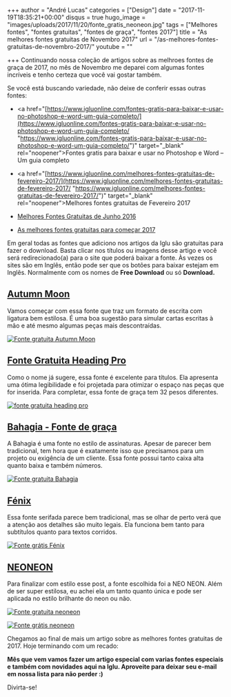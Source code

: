 +++
author = "André Lucas"
categories = ["Design"]
date = "2017-11-19T18:35:21+00:00"
disqus = true
hugo_image = "images/uploads/2017/11/20/fonte_gratis_neoneon.jpg"
tags = ["Melhores fontes", "fontes gratuitas", "fontes de graça", "fontes 2017"]
title = "As melhores fontes gratuitas de Novembro 2017"
url = "/as-melhores-fontes-gratuitas-de-novembro-2017/"
youtube = ""

+++
Continuando nossa coleção de artigos sobre as melhroes fontes de graça de 2017, no mês de Novembro me deparei com algumas fontes incríveis e tenho certeza que você vai gostar também.

Se você está buscando variedade, não deixe de conferir essas outras fontes:

* <a href="[https://www.igluonline.com/fontes-gratis-para-baixar-e-usar-no-photoshop-e-word-um-guia-completo/](https://www.igluonline.com/fontes-gratis-para-baixar-e-usar-no-photoshop-e-word-um-guia-completo/ "https://www.igluonline.com/fontes-gratis-para-baixar-e-usar-no-photoshop-e-word-um-guia-completo/")" target="_blank" rel="noopener">Fontes gratis para baixar e usar no Photoshop e Word – Um guia completo</a>

* <a href="[https://www.igluonline.com/melhores-fontes-gratuitas-de-fevereiro-2017/](https://www.igluonline.com/melhores-fontes-gratuitas-de-fevereiro-2017/ "https://www.igluonline.com/melhores-fontes-gratuitas-de-fevereiro-2017/")" target="_blank" rel="noopener">Melhores fontes gratuitas de Fevereiro 2017</a>

* [Melhores Fontes Gratuitas de Junho 2016](https://www.igluonline.com/melhores-fontes-gratuitas-de-junho-2016/)

* [As melhores fontes gratuitas para começar 2017](https://www.igluonline.com/melhores-fontes-gratuitas-para-comecar-2017/)

Em geral todas as fontes que adiciono nos artigos da Iglu são gratuitas para fazer o download. Basta clicar nos títulos ou imagens desse artigo e você será redirecionado(a) para o site que poderá baixar a fonte. Às vezes os sites são em Inglês, então pode ser que os botões para baixar estejam em Inglês. Normalmente com os nomes de **Free Download** ou só **Download.**

## [Autumn Moon](http://www.1001fonts.com/autumn-moon-font.html)

Vamos começar com essa fonte que traz um formato de escrita com ligatura bem estilosa. É uma boa sugestão para simular cartas escritas à mão e até mesmo algumas peças mais descontraídas.

[![Fonte gratuita Autumn Moon](images/uploads/2017/11/20/fontes_gratuitas_novembro_2017.png "Fonte gratuita Autumn Moon")](http://www.1001fonts.com/autumn-moon-font.html)

## [Fonte Gratuita Heading Pro](https://www.myfonts.com/fonts/zetafonts/heading-pro/)

Como o nome já sugere, essa fonte é excelente para títulos. Ela apresenta uma ótima legibilidade e foi projetada para otimizar o espaço nas peças que for inserida. Para completar, essa fonte de graça tem 32 pesos diferentes.

[![fonte gratuita heading pro](images/uploads/2017/11/20/fonte_gratuita_heading_pro.jpg "Heading pro")](https://www.myfonts.com/fonts/zetafonts/heading-pro/)

## [Bahagia - Fonte de graça](https://pixelbuddha.net/freebie/bahagia-typeface)

A Bahagia é uma fonte no estilo de assinaturas. Apesar de parecer bem tradicional, tem hora que é exatamente isso que precisamos para um projeto ou exigência de um cliente. Essa fonte possui tanto caixa alta quanto baixa e também números.

[![Fonte gratuita Bahagia](images/uploads/2017/11/20/fonte_gratis_bahagia.jpg "Fonte gratuita Bahagia")](https://pixelbuddha.net/freebie/bahagia-typeface)

## [Fénix](https://www.behance.net/gallery/6901203/Fnix-(FREE-Typeface))

Essa fonte serifada parece bem tradicional, mas se olhar de perto verá que a atenção aos detalhes são muito legais. Ela funciona bem tanto para subtítulos quanto para textos corridos.

[![Fonte grátis Fénix](images/uploads/2017/11/20/fonte_gratis_fenix.jpg "Fonte grátis Fénix")](https://www.behance.net/gallery/6901203/Fnix-(FREE-Typeface))

## [NEONEON](https://www.behance.net/gallery/55332529/NEONEON-FREE-FONT)

Para finalizar com estilo esse post, a fonte escolhida foi a NEO NEON. Além de ser super estilosa, eu achei ela um tanto quanto única e pode ser aplicada no estilo brilhante do neon ou não.

[![Fonte gratuita neoneon](images/uploads/2017/11/20/fonte_gratis_neoneon2.jpg "Fonte gratuita neoneon")](https://www.behance.net/gallery/55332529/NEONEON-FREE-FONT)

[![Fonte grátis neoneon](images/uploads/2017/11/20/fonte_gratis_neoneon.jpg "Fonte grátis neoneon")](https://www.behance.net/gallery/55332529/NEONEON-FREE-FONT)

Chegamos ao final de mais um artigo sobre as melhores fontes gratuitas de 2017. Hoje terminando com um recado:

**Mês que vem vamos fazer um artigo especial com varias fontes especiais e também com novidades aqui na Iglu. Aproveite para deixar seu e-mail em nossa lista para não perder :)**

Divirta-se!